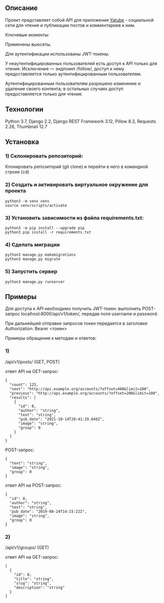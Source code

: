 ## Описание

Проект представляет собой API для приложения [Yatube](git@github.com:Safarrush/hw05_final.git) - социальной сети для чтения и публикации постов и комментариев к ним.

Ключевые моменты:

Применены вьюсеты.

Для аутентификации использованы JWT-токены.

У неаутентифицированных пользователей есть доступ к API только для чтения. Исключение — эндпоинт /follow/, доступ к нему предоставляется только аутентифицированным пользователям. 

Аутентифицированным пользователям разрешено изменение и удаление своего контента; в остальных случаях доступ предоставляется только для чтения.

## Технологии
Python 3.7, Django 2.2, Django REST Framework 3.12, Pillow 8.3, Requests 2.26, Thumbnail 12.7

## Установка

### 1) Склонировать репозиторий:
Клонировать репозиторий (git clone) и перейти в него в командной строке (cd)

### 2) Создать и активировать виртуальное окружение для проекта
```
python3 -m venv venv
source venv/scripts/activate
```
### 3) Установить зависимости из файла requirements.txt:
```
python3 -m pip install --upgrade pip
python3 pip install -r requirements.txt
```
### 4) Сделать миграции
```
python3 manage.py makemigrations
python3 manage.py migrate
```
### 5) Запустить сервер
```
python3 manage.py runserver
```
## Примеры

Для доступа к API необходимо получить JWT-токен: выполнить POST-запрос localhost:8000/api/v1/token/, передав поля username и password.

При дальнейшей отправке запросов токен передается в заголовке Authorization: Bearer <токен>

Примеры обращения к методам и ответов:

### 1) 

/api/v1/posts/ (GET, POST) 

ответ API на GET-запрос: 

 
```
{ 
  "count": 123, 
  "next": "http://api.example.org/accounts/?offset=400&limit=100", 
  "previous": "http://api.example.org/accounts/?offset=200&limit=100", 
  "results": [ 
    { 
      "id": 0, 
      "author": "string", 
      "text": "string", 
      "pub_date": "2021-10-14T20:41:29.648Z", 
      "image": "string", 
      "group": 0 
    } 
  ] 
} 
```

POST-запрос: 
 
```
{ 
  "text": "string", 
  "image": "string", 
  "group": 0 
} 
```
ответ API на POST-запрос: 
 
```
{ 
  "id": 0, 
  "author": "string", 
  "text": "string", 
  "pub_date": "2019-08-24T14:15:22Z", 
  "image": "string", 
  "group": 0 
} 
```
### 2) 

/api/v1/groups/ (GET) 

ответ API на GET-запрос: 
 
```
[ 
  { 
    "id": 0, 
    "title": "string", 
    "slug": "string", 
    "description": "string" 
  } 
] 
```
